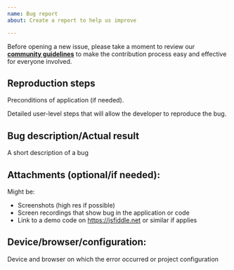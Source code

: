 ```yaml
---
name: Bug report
about: Create a report to help us improve

---
```


[//]: # (TODO replace the link below)
Before opening a new issue, please take a moment to review our [**community guidelines**](https://github.com/HTD-Health/cias-web/blob/master/CONTRIBUTING.md) to make the contribution process easy and effective for everyone involved.

## Reproduction steps
Preconditions of application (if needed).

Detailed user-level steps that will allow the developer to reproduce the bug.

## Bug description/Actual result
A short description of a bug

## Attachments (optional/if needed):
Might be:
- Screenshots (high res if possible)
- Screen recordings that show bug in the application or code
- Link to a demo code on https://jsfiddle.net or similar if applies

## Device/browser/configuration:
Device and browser on which the error occurred or project configuration
